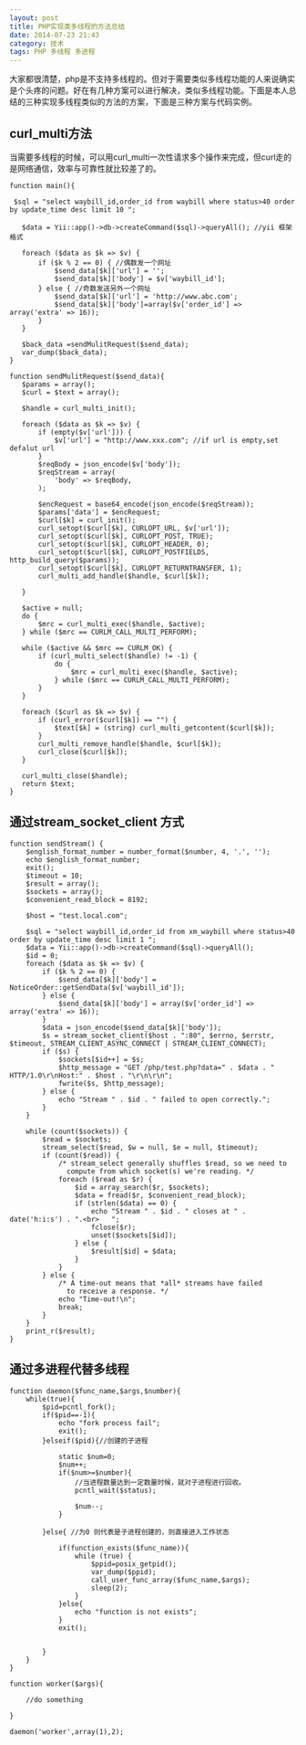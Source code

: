 ```yaml
---
layout: post
title: PHP实现类多线程的方法总结
date: 2014-07-23 21:43
category: 技术
tags: PHP 多线程 多进程
---
```



大家都很清楚，php是不支持多线程的。但对于需要类似多线程功能的人来说确实是个头疼的问题。好在有几种方案可以进行解决，类似多线程功能。下面是本人总结的三种实现多线程类似的方法的方案，下面是三种方案与代码实例。

## curl_multi方法

当需要多线程的时候，可以用curl_multi一次性请求多个操作来完成，但curl走的是网络通信，效率与可靠性就比较差了的。

	function main(){

     $sql = "select waybill_id,order_id from waybill where status>40 order by update_time desc limit 10 ";

       $data = Yii::app()->db->createCommand($sql)->queryAll(); //yii 框架格式

       foreach ($data as $k => $v) { 
           if ($k % 2 == 0) { //偶数发一个网址
               $send_data[$k]['url'] = '';
               $send_data[$k]['body'] = $v['waybill_id'];
           } else { //奇数发送另外一个网址
               $send_data[$k]['url'] = 'http://www.abc.com';
               $send_data[$k]['body']=array($v['order_id'] => array('extra' => 16));
           }
       }
 
       $back_data =sendMulitRequest($send_data);
       var_dump($back_data);
    }

    function sendMulitRequest($send_data){
       $params = array();
       $curl = $text = array();

       $handle = curl_multi_init();

       foreach ($data as $k => $v) {
           if (empty($v['url'])) {
               $v['url'] = "http://www.xxx.com"; //if url is empty,set defalut url
           }
           $reqBody = json_encode($v['body']);
           $reqStream = array(
               'body' => $reqBody,
           );

           $encRequest = base64_encode(json_encode($reqStream));
           $params['data'] = $encRequest;
           $curl[$k] = curl_init();
           curl_setopt($curl[$k], CURLOPT_URL, $v['url']);
           curl_setopt($curl[$k], CURLOPT_POST, TRUE);
           curl_setopt($curl[$k], CURLOPT_HEADER, 0);
           curl_setopt($curl[$k], CURLOPT_POSTFIELDS, http_build_query($params));
           curl_setopt($curl[$k], CURLOPT_RETURNTRANSFER, 1);
           curl_multi_add_handle($handle, $curl[$k]);

       }

       $active = null;
       do {
           $mrc = curl_multi_exec($handle, $active);
       } while ($mrc == CURLM_CALL_MULTI_PERFORM);

       while ($active && $mrc == CURLM_OK) {
           if (curl_multi_select($handle) != -1) {
               do {
                   $mrc = curl_multi_exec($handle, $active);
               } while ($mrc == CURLM_CALL_MULTI_PERFORM);
           }
       }

       foreach ($curl as $k => $v) {
           if (curl_error($curl[$k]) == "") {
               $text[$k] = (string) curl_multi_getcontent($curl[$k]);
           }
           curl_multi_remove_handle($handle, $curl[$k]);
           curl_close($curl[$k]);
       }

       curl_multi_close($handle);
       return $text;
    }

## 通过stream_socket_client 方式

	function sendStream() {
        $english_format_number = number_format($number, 4, '.', '');
        echo $english_format_number;
        exit();
        $timeout = 10;
        $result = array();
        $sockets = array();
        $convenient_read_block = 8192;

        $host = "test.local.com";

        $sql = "select waybill_id,order_id from xm_waybill where status>40 order by update_time desc limit 1 ";
        $data = Yii::app()->db->createCommand($sql)->queryAll();
        $id = 0;
        foreach ($data as $k => $v) {
            if ($k % 2 == 0) {
                $send_data[$k]['body'] = NoticeOrder::getSendData($v['waybill_id']);
            } else {
                $send_data[$k]['body'] = array($v['order_id'] => array('extra' => 16));
            }
            $data = json_encode($send_data[$k]['body']);
            $s = stream_socket_client($host . ":80", $errno, $errstr, $timeout, STREAM_CLIENT_ASYNC_CONNECT | STREAM_CLIENT_CONNECT);
            if ($s) {
                $sockets[$id++] = $s;
                $http_message = "GET /php/test.php?data=" . $data . " HTTP/1.0\r\nHost:" . $host . "\r\n\r\n";
                fwrite($s, $http_message);
            } else {
                echo "Stream " . $id . " failed to open correctly.";
            }
        }

        while (count($sockets)) {
            $read = $sockets;
            stream_select($read, $w = null, $e = null, $timeout);
            if (count($read)) {
                /* stream_select generally shuffles $read, so we need to
                  compute from which socket(s) we're reading. */
                foreach ($read as $r) {
                    $id = array_search($r, $sockets);
                    $data = fread($r, $convenient_read_block);
                    if (strlen($data) == 0) {
                        echo "Stream " . $id . " closes at " . date('h:i:s') . ".<br>   ";
                        fclose($r);
                        unset($sockets[$id]);
                    } else {
                        $result[$id] = $data;
                    }
                }
            } else {
                /* A time-out means that *all* streams have failed
                  to receive a response. */
                echo "Time-out!\n";
                break;
            }
        }
        print_r($result);
    }

## 通过多进程代替多线程

	function daemon($func_name,$args,$number){
		while(true){
			$pid=pcntl_fork();
			if($pid==-1){
				echo "fork process fail";
				exit();
			}elseif($pid){//创建的子进程
	
				static $num=0;
				$num++;
				if($num>=$number){
					//当进程数量达到一定数量时候，就对子进程进行回收。
					pcntl_wait($status);
	
					$num--;
				}
	
			}else{ //为0 则代表是子进程创建的，则直接进入工作状态
	
				if(function_exists($func_name)){
					while (true) {
						$ppid=posix_getpid();
						var_dump($ppid);
						call_user_func_array($func_name,$args);
						sleep(2);
					}
				}else{
					echo "function is not exists";
				}
				exit();
	
	
			}
		}
	}

	function worker($args){

		//do something

	}

	daemon('worker',array(1),2);
	
